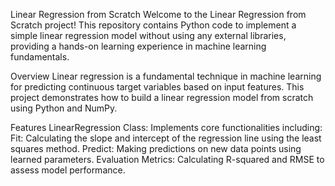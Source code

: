 Linear Regression from Scratch
Welcome to the Linear Regression from Scratch project! This repository contains Python code to implement a simple linear regression model without using any external libraries, providing a hands-on learning experience in machine learning fundamentals.

Overview
Linear regression is a fundamental technique in machine learning for predicting continuous target variables based on input features. This project demonstrates how to build a linear regression model from scratch using Python and NumPy.

Features
LinearRegression Class: Implements core functionalities including:
Fit: Calculating the slope and intercept of the regression line using the least squares method.
Predict: Making predictions on new data points using learned parameters.
Evaluation Metrics: Calculating R-squared and RMSE to assess model performance.
